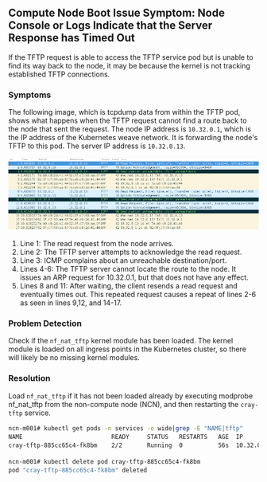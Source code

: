 
## Compute Node Boot Issue Symptom: Node Console or Logs Indicate that the Server Response has Timed Out

If the TFTP request is able to access the TFTP service pod but is unable to find its way back to the node, it may be because the kernel is not tracking established TFTP connections.

### Symptoms

The following image, which is tcpdump data from within the TFTP pod, shows what happens when the TFTP request cannot find a route back to the node that sent the request. The node IP address is `10.32.0.1`, which is the IP address of the Kubernetes weave network. It is forwarding the node's TFTP to this pod. The server IP address is `10.32.0.13`.

![TFTP Without a Route Back to the Node](../../img/operations/TFTP_without_a_Route_Back_to_the_Node.png)

1.  Line 1: The read request from the node arrives.
2.  Line 2: The TFTP server attempts to acknowledge the read request.
3.  Line 3: ICMP complains about an unreachable destination/port.
4.  Lines 4-6: The TFTP server cannot locate the route to the node. It issues an ARP request for 10.32.0.1, but that does not have any effect.
5.  Lines 8 and 11: After waiting, the client resends a read request and eventually times out. This repeated request causes a repeat of lines 2-6 as seen in lines 9,12, and 14-17.

### Problem Detection

Check if the `nf_nat_tftp` kernel module has been loaded. The kernel module is loaded on all ingress points in the Kubernetes cluster, so there will likely be no missing kernel modules.

### Resolution

Load `nf_nat_tftp` if it has not been loaded already by executing modprobe nf\_nat\_tftp from the non-compute node \(NCN\), and then restarting the `cray-tftp` service.

```bash
ncn-m001# kubectl get pods -n services -o wide|grep -E "NAME|tftp"
NAME                         READY     STATUS   RESTARTS   AGE  IP             NODE     NOMINATED NODE   READINESS GATES
cray-tftp-885cc65c4-fk8bm    2/2       Running  0          56s  10.32.0.63     ncn-w002 <none>           <none>

ncn-m001# kubectl delete pod cray-tftp-885cc65c4-fk8bm
pod "cray-tftp-885cc65c4-fk8bm" deleted
```



